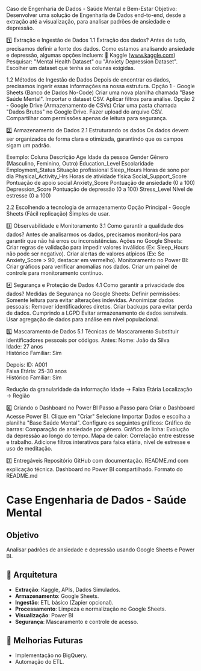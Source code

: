 
 Caso de Engenharia de Dados - Saúde Mental e Bem-Estar
 Objetivo: Desenvolver uma solução de Engenharia de Dados end-to-end, desde a extração até a visualização, para analisar padrões de ansiedade e depressão.

1️⃣ Extração e Ingestão de Dados
1.1 Extração dos dados?
Antes de tudo, precisamos definir a fonte dos dados. Como estamos analisando ansiedade e depressão, algumas opções incluem:
🔹 Kaggle (www.kaggle.com)
Pesquisar: "Mental Health Dataset" ou "Anxiety Depression Dataset".
Escolher um dataset que tenha as colunas exigidas.

1.2 Métodos de Ingestão de Dados
Depois de encontrar os dados, precisamos ingerir essas informações na nossa estrutura.
 Opção 1 - Google Sheets (Banco de Dados No-Code)
Criar uma nova planilha chamada "Base Saúde Mental".
Importar o dataset CSV.
Aplicar filtros para análise.
 Opção 2 - Google Drive (Armazenamento de CSVs)
Criar uma pasta chamada "Dados Brutos" no Google Drive.
Fazer upload do arquivo CSV.
Compartilhar com permissões apenas de leitura para segurança.

2️⃣ Armazenamento de Dados
2.1 Estruturando os dados
Os dados devem ser organizados de forma clara e otimizada, garantindo que os campos sigam um padrão.

Exemplo:
Coluna
Descrição
Age
Idade da pessoa
Gender
Gênero (Masculino, Feminino, Outro)
Education_Level
Escolaridade
Employment_Status
Situação profissional
Sleep_Hours
Horas de sono por dia
Physical_Activity_Hrs
Horas de atividade física
Social_Support_Score
Pontuação de apoio social
Anxiety_Score
Pontuação de ansiedade (0 a 100)
Depression_Score
Pontuação de depressão (0 a 100)
Stress_Level
Nível de estresse (0 a 100)

2.2 Escolhendo a tecnologia de armazenamento
 Opção Principal - Google Sheets (Fácil replicação)
Simples de usar.

3️⃣ Observabilidade e Monitoramento
3.1 Como garantir a qualidade dos dados?
Antes de analisarmos os dados, precisamos monitorá-los para garantir que não há erros ou inconsistências.
 Ações no Google Sheets:
  Criar regras de validação para impedir valores inválidos (Ex: Sleep_Hours não pode ser negativo).
  Criar alertas de valores atípicos (Ex: Se Anxiety_Score > 90, destacar em vermelho).
 Monitoramento no Power BI:
  Criar gráficos para verificar anomalias nos dados.
  Criar um painel de controle para monitoramento contínuo.

4️⃣ Segurança e Proteção de Dados
4.1 Como garantir a privacidade dos dados?
 Medidas de Segurança no Google Sheets:
  Definir permissões: Somente leitura para evitar alterações indevidas.
  Anonimizar dados pessoais: Remover identificadores diretos.
  Criar backups para evitar perda de dados.
 Cumprindo a LGPD
  Evitar armazenamento de dados sensíveis.
  Usar agregação de dados para análise em nível populacional.

5️⃣ Mascaramento de Dados
5.1 Técnicas de Mascaramento
 Substituir identificadores pessoais por códigos.
Antes:
Nome: João da Silva  
Idade: 27 anos  
Histórico Familiar: Sim  

Depois:
ID: A001  
Faixa Etária: 25-30 anos  
Histórico Familiar: Sim  

 Redução da granularidade da informação
Idade → Faixa Etária
Localização → Região

6️⃣ Criando o Dashboard no Power BI
 Passo a Passo para Criar o Dashboard
Acesse Power BI.
Clique em "Criar" 
Selecione Importar Dados e escolha a planilha "Base Saúde Mental".
Configure os seguintes gráficos:
Gráfico de barras: Comparação de ansiedade por gênero.
Gráfico de linha: Evolução da depressão ao longo do tempo.
Mapa de calor: Correlação entre estresse e trabalho.
Adicione filtros interativos para faixa etária, nível de estresse e uso de meditação.

7️⃣ Entregáveis
 Repositório GitHub com documentação.
  README.md com explicação técnica.
  Dashboard no Power BI compartilhado.
 Formato do README.md
# Case Engenharia de Dados - Saúde Mental

##  Objetivo
Analisar padrões de ansiedade e depressão usando Google Sheets e Power BI.

## 🔹 Arquitetura
- **Extração**: Kaggle, APIs, Dados Simulados.
- **Armazenamento**: Google Sheets.
- **Ingestão**: ETL básico (Zapier opcional).
- **Processamento**: Limpeza e normalização no Google Sheets.
- **Visualização**: Power BI
- **Segurança**: Mascaramento e controle de acesso.

## 🚀 Melhorias Futuras
- Implementação no BigQuery.
- Automação do ETL.
